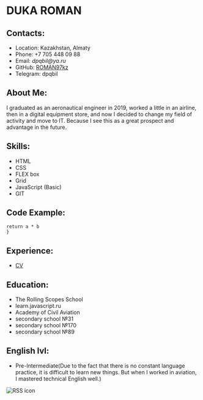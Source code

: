# DUKA ROMAN

## Contacts:
* Location: Kazakhstan, Almaty
* Phone: +7 705 448 09 88
* Email: _dpqbil@ya.ru_
* GitHub: [ROMAN97kz](https://github.com/ROMAN97kz/)
* Telegram: dpqbil

## About Me:
I graduated as an aeronautical engineer in 2019, worked a little in an airline, then in a digital equipment store, and now I decided to change my field of activity and move to IT. Because I see this as a great prospect and advantage in the future.

## Skills:
* HTML
* CSS
* FLEX box
* Grid
* JavaScript (Basic)
* GIT

## Code Example:
```function multiply(a, b){
return a * b
}
```

## Experience:
* [CV](https://ROMAN97kz.github.io/rsschool-cv/cv)

## Education:
* The Rolling Scopes School
* learn.javascript.ru
* Academy of Civil Aviation
* secondary school №31
* secondary school №170
* secondary school №89

## English lvl:
* Pre-Intermediate(Due to the fact that there is no constant language practice, it is difficult to learn new things. But when I worked in aviation, I mastered technical English well.)

<img src="https://api.saleslabel.com/media/uploads/2020/09/ed90d0d55ee6fd0465c94280f879e2b702468ba8_optimized.jpg" wight="80" alt="RSS icon"/>